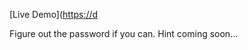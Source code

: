 [Live Demo]([https://d](https://darshan701.github.io/H_terminal/)

Figure out the password if you can. Hint coming soon...
